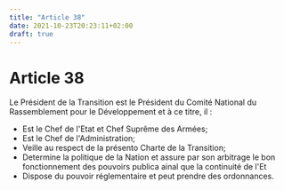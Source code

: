 ```yaml
---
title: "Article 38"
date: 2021-10-23T20:23:11+02:00
draft: true
---
```


# Article 38

Le Président de la Transition est le Président du Comité National du Rassemblement pour le Développement et à ce titre, il :

- Est le Chef de l'Etat et Chef Suprême des Armées;
- Est le Chef de l'Administration;
- Veille au respect de la présento Charte de la Transition;
- Determine la politique de la Nation et assure par son arbitrage le bon fonctionnement des pouvoirs publica ainal que la continuité de l'Et
- Dispose du pouvoir réglementaire et peut prendre des ordonnances.

